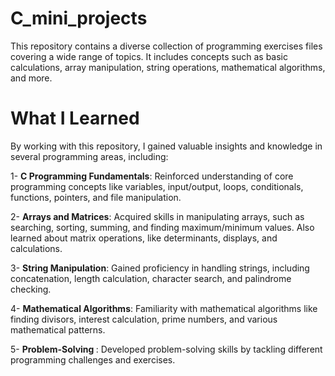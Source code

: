 # C_mini_projects

This repository contains a diverse collection of programming exercises files covering a wide range of topics. It includes concepts such as basic calculations, array manipulation, string operations, mathematical algorithms, and more.

# What I Learned
By working with this repository, I gained valuable insights and knowledge in several programming areas, including:

1- <strong>C Programming Fundamentals</strong>: Reinforced understanding of core programming concepts like variables, input/output, loops, conditionals, functions, pointers, and file manipulation.

2- <strong> Arrays and Matrices</strong>: Acquired skills in manipulating arrays, such as searching, sorting, summing, and finding maximum/minimum values. Also learned about matrix operations, like determinants, displays, and calculations.

3- <strong> String Manipulation</strong>: Gained proficiency in handling strings, including concatenation, length calculation, character search, and palindrome checking.

4- <strong> Mathematical Algorithms</strong>: Familiarity with mathematical algorithms like finding divisors, interest calculation, prime numbers, and various mathematical patterns.

5- <strong> Problem-Solving </strong>: Developed problem-solving skills by tackling different programming challenges and exercises.

